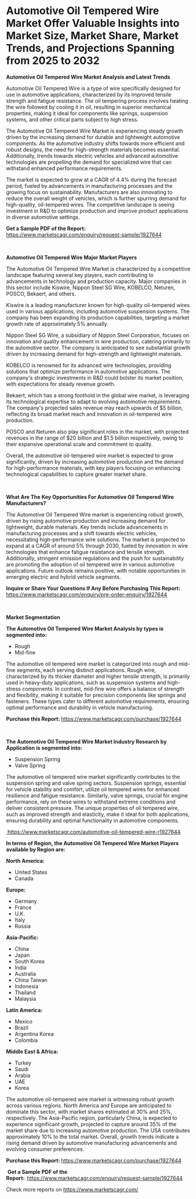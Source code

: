 <p><h1>Automotive Oil Tempered Wire Market Offer Valuable Insights into Market Size, Market Share, Market Trends, and Projections Spanning from 2025 to 2032</h1></p><p><strong>Automotive Oil Tempered Wire Market Analysis and Latest Trends</strong></p>
<p><p>Automotive Oil Tempered Wire is a type of wire specifically designed for use in automotive applications, characterized by its improved tensile strength and fatigue resistance. The oil tempering process involves heating the wire followed by cooling it in oil, resulting in superior mechanical properties, making it ideal for components like springs, suspension systems, and other critical parts subject to high stress.</p><p>The Automotive Oil Tempered Wire Market is experiencing steady growth driven by the increasing demand for durable and lightweight automotive components. As the automotive industry shifts towards more efficient and robust designs, the need for high-strength materials becomes essential. Additionally, trends towards electric vehicles and advanced automotive technologies are propelling the demand for specialized wire that can withstand enhanced performance requirements.</p><p>The market is expected to grow at a CAGR of 4.4% during the forecast period, fueled by advancements in manufacturing processes and the growing focus on sustainability. Manufacturers are also innovating to reduce the overall weight of vehicles, which is further spurring demand for high-quality, oil-tempered wires. The competitive landscape is seeing investment in R&D to optimize production and improve product applications in diverse automotive settings.</p></p>
<p><strong>Get a Sample PDF of the Report:&nbsp;</strong> <a href="https://www.marketscagr.com/enquiry/request-sample/1927644?utm_campaign=2480&utm_medium=2&utm_source=Github&utm_content=ia&utm_term=28032025&utm_id=automotive-oil-tempered-wire">https://www.marketscagr.com/enquiry/request-sample/1927644</a></p>
<p>&nbsp;</p>
<p><strong>Automotive Oil Tempered Wire Major Market Players</strong></p>
<p><p>The Automotive Oil Tempered Wire Market is characterized by a competitive landscape featuring several key players, each contributing to advancements in technology and production capacity. Major companies in this sector include Kiswire, Nippon Steel SG Wire, KOBELCO, Neturen, POSCO, Bekaert, and others.</p><p>Kiswire is a leading manufacturer known for high-quality oil-tempered wires used in various applications, including automotive suspension systems. The company has been expanding its production capabilities, targeting a market growth rate of approximately 5% annually.</p><p>Nippon Steel SG Wire, a subsidiary of Nippon Steel Corporation, focuses on innovation and quality enhancement in wire production, catering primarily to the automotive sector. The company is anticipated to see substantial growth driven by increasing demand for high-strength and lightweight materials.</p><p>KOBELCO is renowned for its advanced wire technologies, providing solutions that optimize performance in automotive applications. The company's strategic investments in R&D could bolster its market position, with expectations for steady revenue growth.</p><p>Bekaert, which has a strong foothold in the global wire market, is leveraging its technological expertise to adapt to evolving automotive requirements. The company's projected sales revenue may reach upwards of $5 billion, reflecting its broad market reach and innovation in oil-tempered wire production.</p><p>POSCO and Neturen also play significant roles in the market, with projected revenues in the range of $20 billion and $1.5 billion respectively, owing to their expansive operational scale and commitment to quality.</p><p>Overall, the automotive oil-tempered wire market is expected to grow significantly, driven by increasing automotive production and the demand for high-performance materials, with key players focusing on enhancing technological capabilities to capture greater market share.</p></p>
<p>&nbsp;</p>
<p><strong>What Are The Key Opportunities For Automotive Oil Tempered Wire Manufacturers?</strong></p>
<p><p>The Automotive Oil Tempered Wire market is experiencing robust growth, driven by rising automotive production and increasing demand for lightweight, durable materials. Key trends include advancements in manufacturing processes and a shift towards electric vehicles, necessitating high-performance wire solutions. The market is projected to expand at a CAGR of around 5% through 2030, fueled by innovation in wire technologies that enhance fatigue resistance and tensile strength. Additionally, stringent emission regulations and the push for sustainability are promoting the adoption of oil tempered wire in various automotive applications. Future outlook remains positive, with notable opportunities in emerging electric and hybrid vehicle segments.</p></p>
<p><strong>Inquire or Share Your Questions If Any Before Purchasing This Report:</strong> <a href="https://www.marketscagr.com/enquiry/pre-order-enquiry/1927644?utm_campaign=2480&utm_medium=2&utm_source=Github&utm_content=ia&utm_term=28032025&utm_id=automotive-oil-tempered-wire">https://www.marketscagr.com/enquiry/pre-order-enquiry/1927644</a></p>
<p>&nbsp;</p>
<p><strong>Market Segmentation</strong></p>
<p><strong>The Automotive Oil Tempered Wire Market Analysis by types is segmented into:</strong></p>
<p><ul><li>Rough</li><li>Mid-fine</li></ul></p>
<p><p>The automotive oil tempered wire market is categorized into rough and mid-fine segments, each serving distinct applications. Rough wire, characterized by its thicker diameter and higher tensile strength, is primarily used in heavy-duty applications, such as suspension systems and high-stress components. In contrast, mid-fine wire offers a balance of strength and flexibility, making it suitable for precision components like springs and fasteners. These types cater to different automotive requirements, ensuring optimal performance and durability in vehicle manufacturing.</p></p>
<p><strong>Purchase this Report:&nbsp;</strong><a href="https://www.marketscagr.com/purchase/1927644?utm_campaign=2480&utm_medium=2&utm_source=Github&utm_content=ia&utm_term=28032025&utm_id=automotive-oil-tempered-wire">https://www.marketscagr.com/purchase/1927644</a></p>
<p>&nbsp;</p>
<p><strong>The Automotive Oil Tempered Wire Market Industry Research by Application is segmented into:</strong></p>
<p><ul><li>Suspension Spring</li><li>Valve Spring</li></ul></p>
<p><p>The automotive oil tempered wire market significantly contributes to the suspension spring and valve spring sectors. Suspension springs, essential for vehicle stability and comfort, utilize oil tempered wires for enhanced resilience and fatigue resistance. Similarly, valve springs, crucial for engine performance, rely on these wires to withstand extreme conditions and deliver consistent pressure. The unique properties of oil tempered wire, such as improved strength and elasticity, make it ideal for both applications, ensuring durability and optimal functionality in automotive components.</p></p>
<p><a href="https://www.marketscagr.com/automotive-oil-tempered-wire-r1927644?utm_campaign=2480&utm_medium=2&utm_source=Github&utm_content=ia&utm_term=28032025&utm_id=automotive-oil-tempered-wire">&nbsp;https://www.marketscagr.com/automotive-oil-tempered-wire-r1927644</a></p>
<p><strong>In terms of Region, the Automotive Oil Tempered Wire Market Players available by Region are:</strong></p>
<p>
    <p> <strong> North America: </strong>
        <ul>
            <li>United States</li>
            <li>Canada</li>
        </ul>
        </p> 
    <p> <strong> Europe: </strong>
        <ul>
            <li>Germany</li>
            <li>France</li>
            <li>U.K.</li>
            <li>Italy</li>
            <li>Russia</li>
        </ul>
        </p> 
    <p> <strong> Asia-Pacific: </strong>
        <ul>
            <li>China</li>
            <li>Japan</li>
            <li>South Korea</li>
            <li>India</li>
            <li>Australia</li>
            <li>China Taiwan</li>
            <li>Indonesia</li>
            <li>Thailand</li>
            <li>Malaysia</li>
        </ul>
        </p> 
    <p> <strong> Latin America: </strong>
        <ul>
            <li>Mexico</li>
            <li>Brazil</li>
            <li>Argentina Korea</li>
            <li>Colombia</li>
        </ul>
        </p> 
    <p> <strong> Middle East & Africa: </strong>
        <ul>
            <li>Turkey</li>
            <li>Saudi</li>
            <li>Arabia</li>
            <li>UAE</li>
            <li>Korea</li>
        </ul>
    </p>
    </p>
<p><p>The automotive oil-tempered wire market is witnessing robust growth across various regions. North America and Europe are anticipated to dominate this sector, with market shares estimated at 30% and 25%, respectively. The Asia-Pacific region, particularly China, is expected to experience significant growth, projected to capture around 35% of the market share due to increasing automotive production. The USA contributes approximately 10% to the total market. Overall, growth trends indicate a rising demand driven by automotive manufacturing advancements and evolving consumer preferences.</p></p>
<p><strong>Purchase this Report: </strong><a href="https://www.marketscagr.com/purchase/1927644?utm_campaign=2480&utm_medium=2&utm_source=Github&utm_content=ia&utm_term=28032025&utm_id=automotive-oil-tempered-wire">https://www.marketscagr.com/purchase/1927644</a></p>
<p>&nbsp;<strong>Get a Sample PDF of the Report:&nbsp;&nbsp;</strong><a href="https://www.marketscagr.com/enquiry/request-sample/1927644?utm_campaign=2480&utm_medium=2&utm_source=Github&utm_content=ia&utm_term=28032025&utm_id=automotive-oil-tempered-wire">https://www.marketscagr.com/enquiry/request-sample/1927644</a></p>
<p><strong></strong></p>
<p>Check more reports on <a href="https://www.marketscagr.com/?utm_campaign=2480&utm_medium=2&utm_source=Github&utm_content=ia&utm_term=28032025&utm_id=automotive-oil-tempered-wire">https://www.marketscagr.com/</a></p>